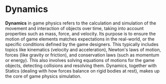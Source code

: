 # Dynamics

**Dynamics** in game physics refers to the calculation and simulation of the movement and interaction of objects over time, taking into account properties such as mass, force, and velocity. Its purpose is to ensure the motion of game elements matches expectations in the real-world, or the specific conditions defined by the game designers. This typically includes topics like kinematics (velocity and acceleration), Newton's laws of motion, forces (like gravity or friction), and conservation laws (such as momentum or energy). This also involves solving equations of motions for the game objects, detecting collisions and resolving them. Dynamics, together with Statics (dealing with how forces balance on rigid bodies at rest), makes up the core of game physics simulation.